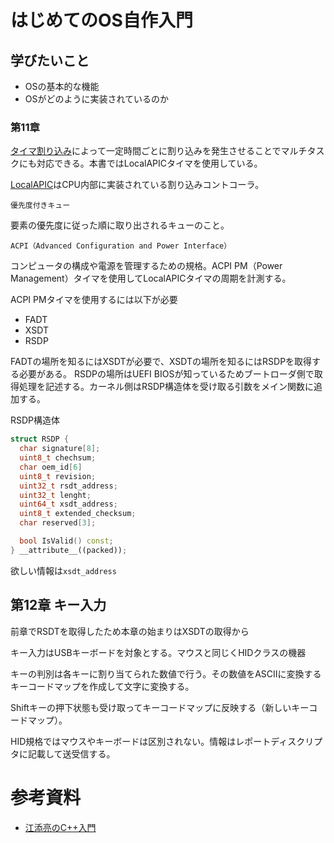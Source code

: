 # はじめてのOS自作入門

## 学びたいこと

- OSの基本的な機能
- OSがどのように実装されているのか

### 第11章

[タイマ割り込み](https://www.wdic.org/w/TECH/%E3%82%BF%E3%82%A4%E3%83%9E%E3%83%BC%E5%89%B2%E3%82%8A%E8%BE%BC%E3%81%BF#:~:text=UNIX-,%E6%A6%82%E8%A6%81,%E3%81%AB%E8%A1%8C%E3%81%AA%E3%81%86%E3%81%93%E3%81%A8%E3%81%8C%E3%81%A7%E3%81%8D%E3%82%8B%E3%80%82)によって一定時間ごとに割り込みを発生させることでマルチタスクにも対応できる。本書ではLocalAPICタイマを使用している。

[LocalAPIC](https://ja.wikipedia.org/wiki/APIC)はCPU内部に実装されている割り込みコントコーラ。

`優先度付きキュー`

要素の優先度に従った順に取り出されるキューのこと。


`ACPI（Advanced Configuration and Power Interface）`

コンピュータの構成や電源を管理するための規格。ACPI PM（Power Management）タイマを使用してLocalAPICタイマの周期を計測する。

ACPI PMタイマを使用するには以下が必要
- FADT
- XSDT
- RSDP

FADTの場所を知るにはXSDTが必要で、XSDTの場所を知るにはRSDPを取得する必要がある。
RSDPの場所はUEFI BIOSが知っているためブートローダ側で取得処理を記述する。カーネル側はRSDP構造体を受け取る引数をメイン関数に追加する。

RSDP構造体
```cpp
struct RSDP {
  char signature[8];
  uint8_t chechsum;
  char oem_id[6]
  uint8_t revision;
  uint32_t rsdt_address;
  uint32_t lenght;
  uint64_t xsdt_address;
  uint8_t extended_checksum;
  char reserved[3];

  bool IsValid() const;
} __attribute__((packed));
```

欲しい情報は`xsdt_address`

## 第12章 キー入力
前章でRSDTを取得したため本章の始まりはXSDTの取得から

キー入力はUSBキーボードを対象とする。マウスと同じくHIDクラスの機器

キーの判別は各キーに割り当てられた数値で行う。その数値をASCIIに変換するキーコードマップを作成して文字に変換する。

Shiftキーの押下状態も受け取ってキーコードマップに反映する（新しいキーコードマップ）。

HID規格ではマウスやキーボードは区別されない。情報はレポートディスクリプタに記載して送受信する。


# 参考資料
- [江添亮のC++入門](https://ezoeryou.github.io/cpp-intro/)